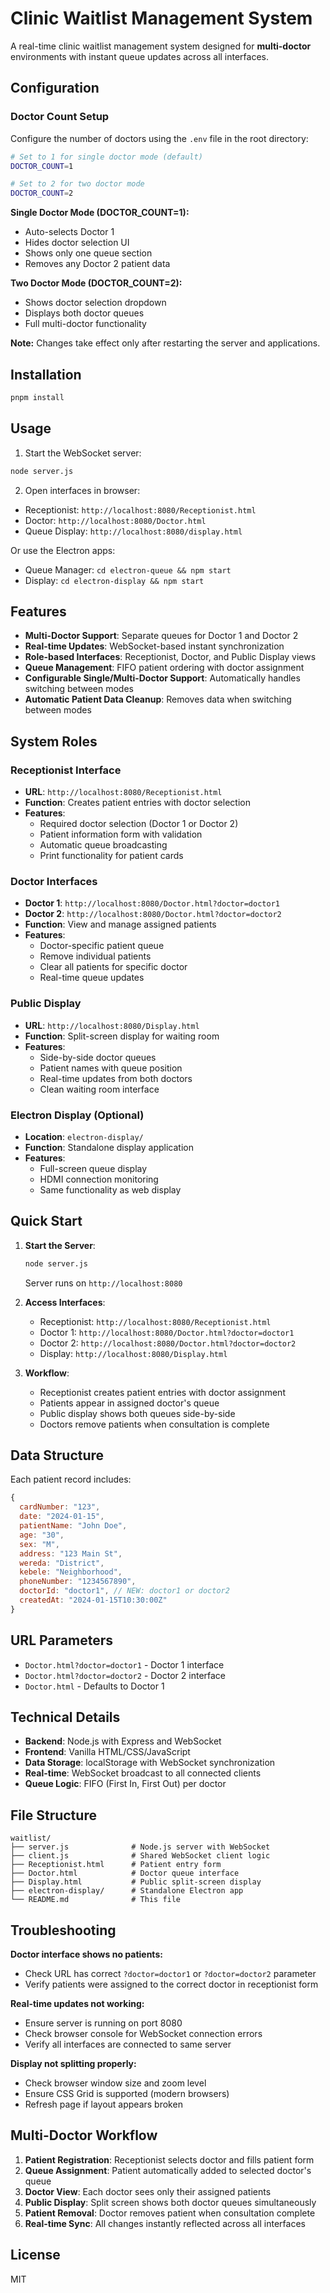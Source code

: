 # Clinic Waitlist Management System

A real-time clinic waitlist management system designed for **multi-doctor** environments with instant queue updates across all interfaces.

## Configuration

### Doctor Count Setup

Configure the number of doctors using the `.env` file in the root directory:

```bash
# Set to 1 for single doctor mode (default)
DOCTOR_COUNT=1

# Set to 2 for two doctor mode
DOCTOR_COUNT=2
```

**Single Doctor Mode (DOCTOR_COUNT=1):**
- Auto-selects Doctor 1
- Hides doctor selection UI
- Shows only one queue section
- Removes any Doctor 2 patient data

**Two Doctor Mode (DOCTOR_COUNT=2):**
- Shows doctor selection dropdown
- Displays both doctor queues
- Full multi-doctor functionality

**Note:** Changes take effect only after restarting the server and applications.

## Installation

```bash
pnpm install
```

## Usage

1. Start the WebSocket server:
```bash
node server.js
```

2. Open interfaces in browser:
- Receptionist: `http://localhost:8080/Receptionist.html`
- Doctor: `http://localhost:8080/Doctor.html`
- Queue Display: `http://localhost:8080/display.html`

Or use the Electron apps:
- Queue Manager: `cd electron-queue && npm start`
- Display: `cd electron-display && npm start`

## Features

- **Multi-Doctor Support**: Separate queues for Doctor 1 and Doctor 2
- **Real-time Updates**: WebSocket-based instant synchronization
- **Role-based Interfaces**: Receptionist, Doctor, and Public Display views
- **Queue Management**: FIFO patient ordering with doctor assignment
- **Configurable Single/Multi-Doctor Support**: Automatically handles switching between modes
- **Automatic Patient Data Cleanup**: Removes data when switching between modes

## System Roles

### Receptionist Interface
- **URL**: `http://localhost:8080/Receptionist.html`
- **Function**: Creates patient entries with doctor selection
- **Features**:
  - Required doctor selection (Doctor 1 or Doctor 2)
  - Patient information form with validation
  - Automatic queue broadcasting
  - Print functionality for patient cards

### Doctor Interfaces
- **Doctor 1**: `http://localhost:8080/Doctor.html?doctor=doctor1`
- **Doctor 2**: `http://localhost:8080/Doctor.html?doctor=doctor2`
- **Function**: View and manage assigned patients
- **Features**:
  - Doctor-specific patient queue
  - Remove individual patients
  - Clear all patients for specific doctor
  - Real-time queue updates

### Public Display
- **URL**: `http://localhost:8080/Display.html`
- **Function**: Split-screen display for waiting room
- **Features**:
  - Side-by-side doctor queues
  - Patient names with queue position
  - Real-time updates from both doctors
  - Clean waiting room interface

### Electron Display (Optional)
- **Location**: `electron-display/`
- **Function**: Standalone display application
- **Features**:
  - Full-screen queue display
  - HDMI connection monitoring
  - Same functionality as web display

## Quick Start

1. **Start the Server**:
   ```bash
   node server.js
   ```
   Server runs on `http://localhost:8080`

2. **Access Interfaces**:
   - Receptionist: `http://localhost:8080/Receptionist.html`
   - Doctor 1: `http://localhost:8080/Doctor.html?doctor=doctor1`
   - Doctor 2: `http://localhost:8080/Doctor.html?doctor=doctor2`
   - Display: `http://localhost:8080/Display.html`

3. **Workflow**:
   - Receptionist creates patient entries with doctor assignment
   - Patients appear in assigned doctor's queue
   - Public display shows both queues side-by-side
   - Doctors remove patients when consultation is complete

## Data Structure

Each patient record includes:
```javascript
{
  cardNumber: "123",
  date: "2024-01-15",
  patientName: "John Doe",
  age: "30",
  sex: "M",
  address: "123 Main St",
  wereda: "District",
  kebele: "Neighborhood", 
  phoneNumber: "1234567890",
  doctorId: "doctor1", // NEW: doctor1 or doctor2
  createdAt: "2024-01-15T10:30:00Z"
}
```

## URL Parameters

- `Doctor.html?doctor=doctor1` - Doctor 1 interface
- `Doctor.html?doctor=doctor2` - Doctor 2 interface  
- `Doctor.html` - Defaults to Doctor 1

## Technical Details

- **Backend**: Node.js with Express and WebSocket
- **Frontend**: Vanilla HTML/CSS/JavaScript
- **Data Storage**: localStorage with WebSocket synchronization
- **Real-time**: WebSocket broadcast to all connected clients
- **Queue Logic**: FIFO (First In, First Out) per doctor

## File Structure
```
waitlist/
├── server.js              # Node.js server with WebSocket
├── client.js              # Shared WebSocket client logic
├── Receptionist.html      # Patient entry form
├── Doctor.html            # Doctor queue interface
├── Display.html           # Public split-screen display
├── electron-display/      # Standalone Electron app
└── README.md              # This file
```

## Troubleshooting

**Doctor interface shows no patients:**
- Check URL has correct `?doctor=doctor1` or `?doctor=doctor2` parameter
- Verify patients were assigned to the correct doctor in receptionist form

**Real-time updates not working:**
- Ensure server is running on port 8080
- Check browser console for WebSocket connection errors
- Verify all interfaces are connected to same server

**Display not splitting properly:**
- Check browser window size and zoom level
- Ensure CSS Grid is supported (modern browsers)
- Refresh page if layout appears broken

## Multi-Doctor Workflow

1. **Patient Registration**: Receptionist selects doctor and fills patient form
2. **Queue Assignment**: Patient automatically added to selected doctor's queue  
3. **Doctor View**: Each doctor sees only their assigned patients
4. **Public Display**: Split screen shows both doctor queues simultaneously
5. **Patient Removal**: Doctor removes patient when consultation complete
6. **Real-time Sync**: All changes instantly reflected across all interfaces

## License
MIT 